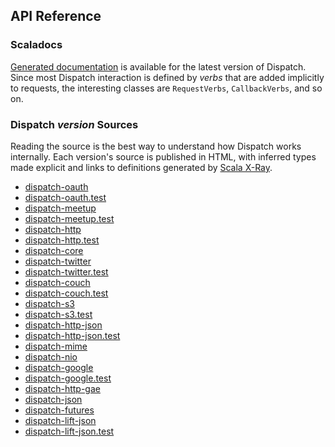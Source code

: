 API Reference
-------------

### Scaladocs

[Generated documentation][scaladoc] is available for the latest
version of Dispatch. Since most Dispatch interaction is defined by
*verbs* that are added implicitly to requests, the interesting
classes are `RequestVerbs`, `CallbackVerbs`, and so on.

[scaladoc]: http://databinder.net/dispatch-doc/

### Dispatch $version$ Sources

Reading the source is the best way to understand how Dispatch works
internally. Each version's source is published in HTML, with inferred
types made explicit and links to definitions generated by
[Scala X-Ray][sxr].

* [dispatch-oauth](http://sourced.implicit.ly/net.databinder/dispatch-oauth/$version$/index.html)
* [dispatch-oauth.test](http://sourced.implicit.ly/net.databinder/dispatch-oauth.test/$version$/index.html)
* [dispatch-meetup](http://sourced.implicit.ly/net.databinder/dispatch-meetup/$version$/index.html)
* [dispatch-meetup.test](http://sourced.implicit.ly/net.databinder/dispatch-meetup.test/$version$/index.html)
* [dispatch-http](http://sourced.implicit.ly/net.databinder/dispatch-http/$version$/index.html)
* [dispatch-http.test](http://sourced.implicit.ly/net.databinder/dispatch-http.test/$version$/index.html)
* [dispatch-core](http://sourced.implicit.ly/net.databinder/dispatch-core/$version$/index.html)
* [dispatch-twitter](http://sourced.implicit.ly/net.databinder/dispatch-twitter/$version$/index.html)
* [dispatch-twitter.test](http://sourced.implicit.ly/net.databinder/dispatch-twitter.test/$version$/index.html)
* [dispatch-couch](http://sourced.implicit.ly/net.databinder/dispatch-couch/$version$/index.html)
* [dispatch-couch.test](http://sourced.implicit.ly/net.databinder/dispatch-couch.test/$version$/index.html)
* [dispatch-s3](http://sourced.implicit.ly/net.databinder/dispatch-s3/$version$/index.html)
* [dispatch-s3.test](http://sourced.implicit.ly/net.databinder/dispatch-s3.test/$version$/index.html)
* [dispatch-http-json](http://sourced.implicit.ly/net.databinder/dispatch-http-json/$version$/index.html)
* [dispatch-http-json.test](http://sourced.implicit.ly/net.databinder/dispatch-http-json.test/$version$/index.html)
* [dispatch-mime](http://sourced.implicit.ly/net.databinder/dispatch-mime/$version$/index.html)
* [dispatch-nio](http://sourced.implicit.ly/net.databinder/dispatch-nio/$version$/index.html)
* [dispatch-google](http://sourced.implicit.ly/net.databinder/dispatch-google/$version$/index.html)
* [dispatch-google.test](http://sourced.implicit.ly/net.databinder/dispatch-google.test/$version$/index.html)
* [dispatch-http-gae](http://sourced.implicit.ly/net.databinder/dispatch-http-gae/$version$/index.html)
* [dispatch-json](http://sourced.implicit.ly/net.databinder/dispatch-json/$version$/index.html)
* [dispatch-futures](http://sourced.implicit.ly/net.databinder/dispatch-futures/$version$/index.html)
* [dispatch-lift-json](http://sourced.implicit.ly/net.databinder/dispatch-lift-json/$version$/index.html)
* [dispatch-lift-json.test](http://sourced.implicit.ly/net.databinder/dispatch-lift-json.test/$version$/index.html)


[sxr]: http://github.com/harrah/browse/tree/master
[doc]: /dispatch-doc/
